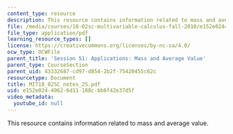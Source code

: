 ```yaml
---
content_type: resource
description: This resource contains information related to mass and average value.
file: /media/courses/18-02sc-multivariable-calculus-fall-2010/e152e02449626d11188cbb6f42e37d5f_MIT18_02SC_notes_25.pdf
file_type: application/pdf
learning_resource_types: []
license: https://creativecommons.org/licenses/by-nc-sa/4.0/
ocw_type: OCWFile
parent_title: 'Session 51: Applications: Mass and Average Value'
parent_type: CourseSection
parent_uid: 43332687-cd97-d854-2b2f-75420455c62c
resourcetype: Document
title: MIT18_02SC_notes_25.pdf
uid: e152e024-4962-6d11-188c-bb6f42e37d5f
video_metadata:
  youtube_id: null
---
```

This resource contains information related to mass and average value.